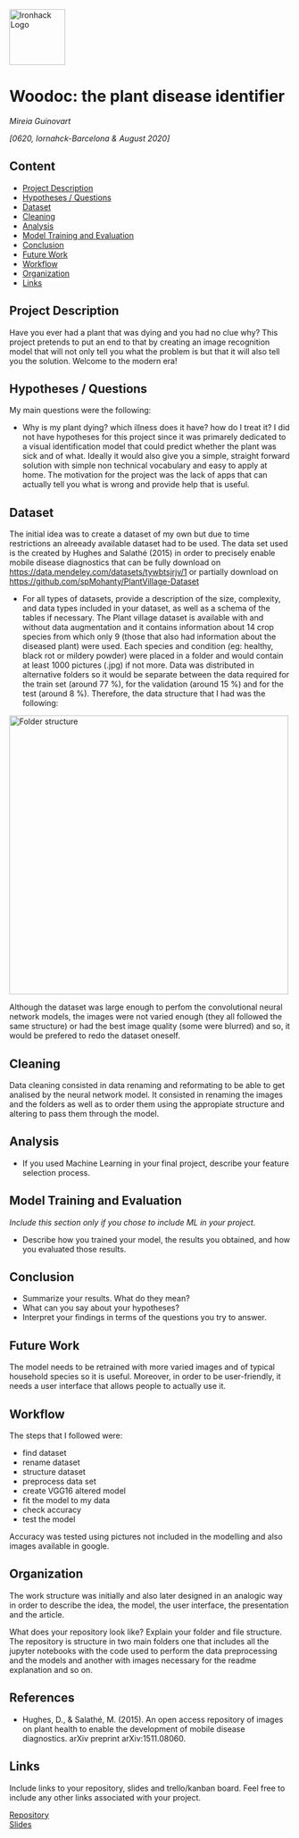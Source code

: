 <img src="https://bit.ly/2VnXWr2" alt="Ironhack Logo" width="100"/>

# Woodoc: the plant disease identifier
*Mireia Guinovart*

*[0620, Iornahck-Barcelona & August 2020]*

## Content
- [Project Description](#project-description)
- [Hypotheses / Questions](#hypotheses-questions)
- [Dataset](#dataset)
- [Cleaning](#cleaning)
- [Analysis](#analysis)
- [Model Training and Evaluation](#model-training-and-evaluation)
- [Conclusion](#conclusion)
- [Future Work](#future-work)
- [Workflow](#workflow)
- [Organization](#organization)
- [Links](#links)

## Project Description

Have you ever had a plant that was dying and you had no clue why? This project pretends to put an end to that by creating an image recognition model that will not only tell you what the problem is but that it will also tell you the solution. Welcome to the modern era!

## Hypotheses / Questions
My main questions were the following:
* Why is my plant dying? which illness does it have? how do I treat it?
I did not have hypotheses for this project since it was primarely dedicated to a visual identification model that could predict whether the plant was sick and of what. Ideally it would also give you a simple, straight forward solution with simple non technical vocabulary and easy to apply at home.
The motivation for the project was the lack of apps that can actually tell you what is wrong and provide help that is useful.



## Dataset

The initial idea was to create a dataset of my own but due to time restrictions an alreeady available dataset had to be used.
The data set used is the created by Hughes and Salathé (2015) in order to precisely enable mobile disease diagnostics that can be fully download on https://data.mendeley.com/datasets/tywbtsjrjv/1 or partially download on https://github.com/spMohanty/PlantVillage-Dataset

* For all types of datasets, provide a description of the size, complexity, and data types included in your dataset, as well as a schema of the tables if necessary.
The Plant village dataset is available with and without data augmentation and it contains information about 14 crop species from which only 9 (those that also had information about the diseased plant) were used. Each species and condition (eg: healthy, black rot or mildery powder) were placed in a folder and would contain at least 1000 pictures (.jpg) if not more. Data was distributed in alternative folders so it would be separate between the data required for the train set (around 77 %), for the validation (around 15 %) and for the test (around 8 %). Therefore, the data structure that I had was the following:

<img src="https://github.com/mg365/Project-Week-8-Final-Project/blob/master/images/folder%20structure.png" alt="Folder structure" width="500"/>

Although the dataset was large enough to perfom the convolutional neural network models, the images were not varied enough (they all followed the same structure) or had the best image quality (some were blurred) and so, it would be prefered to redo the dataset oneself.

## Cleaning
Data cleaning consisted in data renaming and reformating to be able to get analised by the neural network model. It consisted in renaming the images and the folders as well as to order them using the appropiate structure and altering to pass them through the model.

## Analysis

* If you used Machine Learning in your final project, describe your feature selection process.

## Model Training and Evaluation
*Include this section only if you chose to include ML in your project.*
* Describe how you trained your model, the results you obtained, and how you evaluated those results.

## Conclusion
* Summarize your results. What do they mean?
* What can you say about your hypotheses?
* Interpret your findings in terms of the questions you try to answer.

## Future Work
The model needs to be retrained with more varied images and of typical household species so it is useful. Moreover, in order to be user-friendly, it needs a user interface that allows people to actually use it.

## Workflow
The steps that I followed were:
- find dataset
- rename dataset
- structure dataset
- preprocess data set
- create VGG16 altered model
- fit the model to my data
- check accuracy
- test the model

Accuracy was tested using pictures not included in the modelling and also images available in google.

## Organization
The work structure was initially and also later designed in an analogic way in order to describe the idea, the model, the user interface, the presentation and the article.

What does your repository look like? Explain your folder and file structure.
The repository is structure in two main folders one that includes all the jupyter notebooks with the code used to perform the data preprocessing and the models and another with images necessary for the readme explanation and so on.

## References
- Hughes, D., & Salathé, M. (2015). An open access repository of images on plant health to enable the development of mobile disease diagnostics. arXiv preprint arXiv:1511.08060.

## Links
Include links to your repository, slides and trello/kanban board. Feel free to include any other links associated with your project.


[Repository](https://github.com/mg365/Project-Week-8-Final-Project)  
[Slides](https://docs.google.com/presentation/d/1a7bX3XEloPRaH4IqMNVdVLKxmUGP6gqi2twcYJcHhoE/edit#slide=id.g919713cf3c_0_623)  

